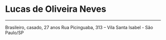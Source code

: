 # Lucas de Oliveira Neves
___________________________________________________________________

Brasileiro, casado, 27 anos
Rua Picinguaba, 313 – Vila Santa Isabel - São Paulo/SP
